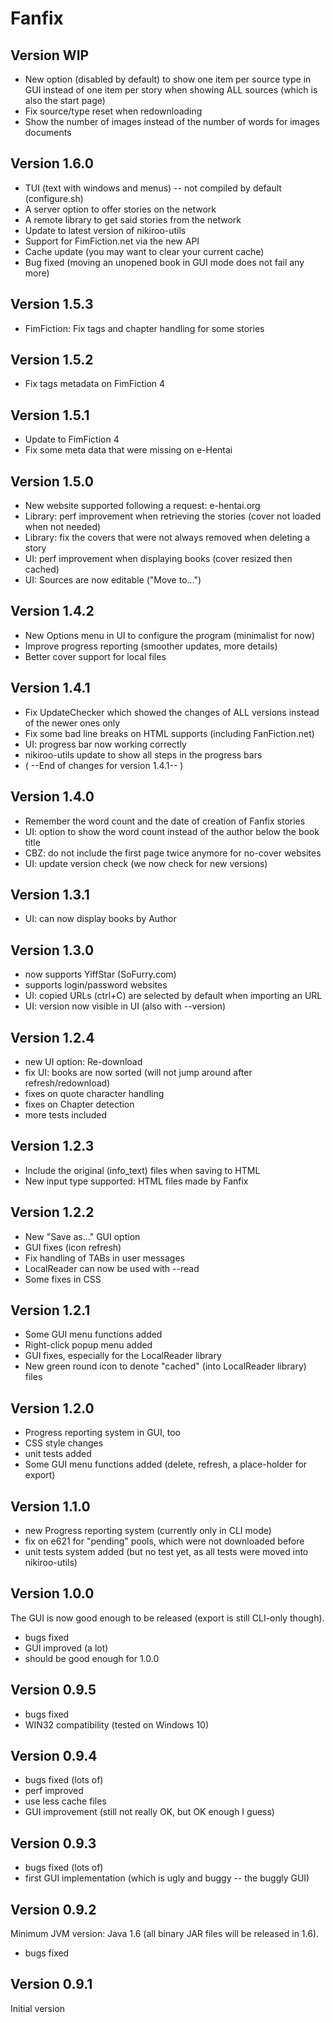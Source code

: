 # Fanfix

## Version WIP
- New option (disabled by default) to show one item per source type in GUI instead of one item per story when showing ALL sources (which is also the start page)
- Fix source/type reset when redownloading
- Show the number of images instead of the number of words for images documents 

## Version 1.6.0

- TUI (text with windows and menus) -- not compiled by default (configure.sh)
- A server option to offer stories on the network
- A remote library to get said stories from the network
- Update to latest version of nikiroo-utils
- Support for FimFiction.net via the new API
- Cache update (you may want to clear your current cache)
- Bug fixed (moving an unopened book in GUI mode does not fail any more)

## Version 1.5.3

- FimFiction: Fix tags and chapter handling for some stories

## Version 1.5.2

- Fix tags metadata on FimFiction 4

## Version 1.5.1

- Update to FimFiction 4
- Fix some meta data that were missing on e-Hentai

## Version 1.5.0

- New website supported following a request: e-hentai.org
- Library: perf improvement when retrieving the stories (cover not loaded when not needed)
- Library: fix the covers that were not always removed when deleting a story
- UI: perf improvement when displaying books (cover resized then cached)
- UI: Sources are now editable ("Move to...")

## Version 1.4.2

- New Options menu in UI to configure the program (minimalist for now)
- Improve progress reporting (smoother updates, more details)
- Better cover support for local files

## Version 1.4.1

- Fix UpdateChecker which showed the changes of ALL versions instead of the newer ones only
- Fix some bad line breaks on HTML supports (including FanFiction.net)
- UI: progress bar now working correctly
- nikiroo-utils update to show all steps in the progress bars
- ( --End of changes for version 1.4.1-- )

## Version 1.4.0

- Remember the word count and the date of creation of Fanfix stories
- UI: option to show the word count instead of the author below the book title
- CBZ: do not include the first page twice anymore for no-cover websites
- UI: update version check (we now check for new versions)

## Version 1.3.1

- UI: can now display books by Author

## Version 1.3.0

- now supports YiffStar (SoFurry.com)
- supports login/password websites
- UI: copied URLs (ctrl+C) are selected by default when importing an URL
- UI: version now visible in UI (also with --version)

## Version 1.2.4

- new UI option: Re-download
- fix UI: books are now sorted (will not jump around after refresh/redownload)
- fixes on quote character handling
- fixes on Chapter detection
- more tests included

## Version 1.2.3

- Include the original (info_text) files when saving to HTML
- New input type supported: HTML files made by Fanfix

## Version 1.2.2

- New "Save as..." GUI option
- GUI fixes (icon refresh)
- Fix handling of TABs in user messages
- LocalReader can now be used with --read
- Some fixes in CSS

## Version 1.2.1

- Some GUI menu functions added
- Right-click popup menu added
- GUI fixes, especially for the LocalReader library
- New green round icon to denote "cached" (into LocalReader library) files

## Version 1.2.0

- Progress reporting system in GUI, too
- CSS style changes
- unit tests added
- Some GUI menu functions added (delete, refresh, a place-holder for export)

## Version 1.1.0

- new Progress reporting system (currently only in CLI mode)
- fix on e621 for "pending" pools, which were not downloaded before
- unit tests system added (but no test yet, as all tests were moved into nikiroo-utils)

## Version 1.0.0

The GUI is now good enough to be released (export is still CLI-only though).

- bugs fixed
- GUI improved (a lot)
- should be good enough for 1.0.0

## Version 0.9.5

- bugs fixed
- WIN32 compatibility (tested on Windows 10)

## Version 0.9.4

- bugs fixed (lots of)
- perf improved
- use less cache files
- GUI improvement (still not really OK, but OK enough I guess)

## Version 0.9.3

- bugs fixed (lots of)
- first GUI implementation (which is ugly and buggy -- the buggly GUI)

## Version 0.9.2

Minimum JVM version: Java 1.6 (all binary JAR files will be released in 1.6).

- bugs fixed

## Version 0.9.1

Initial version


